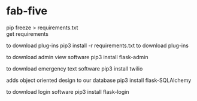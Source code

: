# fab-five


pip freeze > requirements.txt    
get requirements

to download plug-ins
pip3 install -r requirements.txt to download plug-ins

to download admin view software
pip3 install flask-admin

to download emergency text software
pip3 install twilio

adds object oriented design to our database
pip3 install flask-SQLAlchemy

to download login software
pip3 install flask-login


